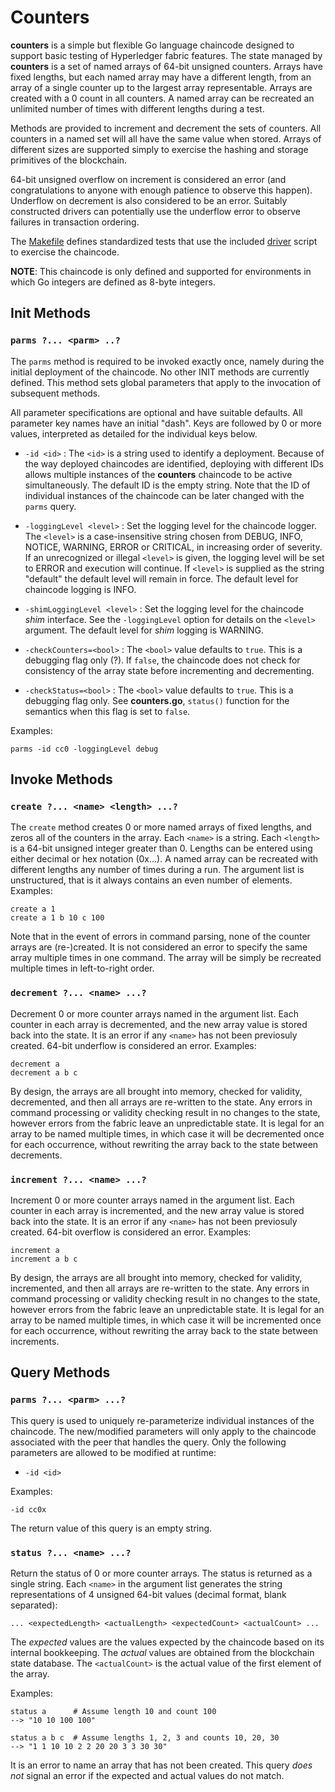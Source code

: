 # Counters

**counters** is a simple but flexible Go language chaincode designed to
  support basic testing of Hyperledger fabric features. The state managed by
  **counters** is a set of named arrays of 64-bit unsigned counters. Arrays
  have fixed lengths, but each named array may have a different length, from
  an array of a single counter up to the largest array representable. Arrays
  are created with a 0 count in all counters. A named array can be recreated
  an unlimited number of times with different lengths during a test.
  
  Methods are provided to increment and decrement the sets of counters. All
  counters in a named set will all have the same value when stored. Arrays of
  different sizes are supported simply to exercise the hashing and storage
  primitives of the blockchain.
  
  64-bit unsigned overflow on increment is considered an error (and
  congratulations to anyone with enough patience to observe this
  happen). Underflow on decrement is also considered to be an error. Suitably
  constructed drivers can potentially use the underflow error to observe
  failures in transaction ordering.
  
  The [Makefile](Makefile) defines standardized tests that use the included 
  [driver](driver) script to exercise the chaincode.

  **NOTE**: This chaincode is only defined and supported for environments in
    which Go integers are defined as 8-byte integers.
	
  
## Init Methods

### `parms ?... <parm> ..?`

The `parms` method is required to be invoked exactly once, namely during the
initial deployment of the chaincode. No other INIT methods are currently
defined.  This method sets global parameters that apply to the invocation of
subsequent methods. 

All parameter specifications are optional and have suitable defaults.  All
parameter key names have an initial "dash". Keys are followed by 0 or more
values, interpreted as detailed for the individual keys below.

- `-id <id>` : The `<id>` is a string used to identify a deployment. Because
  of the way deployed chaincodes are identified, deploying with different IDs
  allows multiple instances of the **counters** chaincode to be active
  simultaneously. The default ID is the empty string. Note that the ID of
  individual instances of the chaincode can be later changed with the `parms`
  query.
  
- `-loggingLevel <level>` : Set the logging level for the chaincode
  logger. The `<level>` is a case-insensitive string chosen from DEBUG, INFO,
  NOTICE, WARNING, ERROR or CRITICAL, in increasing order of severity. If an
  unrecognized or illegal `<level>` is given, the logging level will be set to
  ERROR and execution will continue. If `<level>` is supplied as the string
  "default" the default level will remain in force. The default level for
  chaincode logging is INFO.

- `-shimLoggingLevel <level>` : Set the logging level for the chaincode *shim*
  interface. See the `-loggingLevel` option for details on the `<level>`
  argument. The default level for *shim* logging is WARNING.
  
- `-checkCounters=<bool>` : The `<bool>` value defaults to `true`. This is a
   debugging flag only (?). If `false`, the chaincode does not check for
   consistency of the array state before incrementing and decrementing.
  
- `-checkStatus=<bool>` : The `<bool>` value defaults to `true`. This is a
  debugging flag only. See **counters.go**, `status()` function for the
  semantics when this flag is set to `false`.
  
Examples:

    parms -id cc0 -loggingLevel debug


## Invoke Methods

### `create ?... <name> <length> ...?`

The `create` method creates 0 or more named arrays of fixed lengths, and zeros
all of the counters in the array. Each `<name>` is a string. Each `<length>`
is a 64-bit unsigned integer greater than 0. Lengths can be entered using
either decimal or hex notation (0x...). A named array can be recreated with
different lengths any number of times during a run.  The argument list is
unstructured, that is it always contains an even number of elements. Examples:

	create a 1
	create a 1 b 10 c 100
	
Note that in the event of errors in command parsing, none of the counter
arrays are (re-)created. It is not considered an error to specify the same
array multiple times in one command. The array will be simply be recreated
multiple times in left-to-right order.
	

### `decrement ?... <name> ...?`

Decrement 0 or more counter arrays named in the argument list. Each counter in
each array is decremented, and the new array value is stored back into the
state. It is an error if any `<name>` has not been previosuly created. 64-bit
underflow is considered an error. Examples:

    decrement a
	decrement a b c
	
By design, the arrays are all brought into memory, checked for validity,
decremented, and then all arrays are re-written to the state. Any errors in
command processing or validity checking result in no changes to the state,
however errors from the fabric leave an unpredictable state. It is legal for
an array to be named multiple times, in which case it will be decremented once
for each occurrence, without rewriting the array back to the state between
decrements.
	
	
### `increment ?... <name> ...?`

Increment 0 or more counter arrays named in the argument list. Each counter in
each array is incremented, and the new array value is stored back into the
state. It is an error if any `<name>` has not been previosuly created. 64-bit
overflow is considered an error. Examples:

    increment a
	increment a b c
	
By design, the arrays are all brought into memory, checked for validity,
incremented, and then all arrays are re-written to the state. Any errors in
command processing or validity checking result in no changes to the state,
however errors from the fabric leave an unpredictable state. It is legal for
an array to be named multiple times, in which case it will be incremented once
for each occurrence, without rewriting the array back to the state between
increments.
	



## Query Methods

### `parms ?... <parm> ...?`

This query is used to uniquely re-parameterize individual instances of the
chaincode. The new/modified parameters will only apply to the chaincode
associated with the peer that handles the query. Only the following parameters
are allowed to be modified at runtime:

- `-id <id>`

Examples:

    -id cc0x
	
The return value of this query is an empty string.
	
### `status ?... <name> ...?`

Return the status of 0 or more counter arrays. The status is returned as a
single string. Each `<name>` in the argument list generates the string
representations of 4 unsigned 64-bit values (decimal format, blank
separated):

    ... <expectedLength> <actualLength> <expectedCount> <actualCount> ...
	
The *expected* values are the values expected by the chaincode based on its
internal bookkeeping. The *actual* values are obtained from the blockchain
state database. The `<actualCount>` is the actual value of the first element
of the array.

Examples:

    status a      # Assume length 10 and count 100
	--> "10 10 100 100"
	
	status a b c  # Assume lengths 1, 2, 3 and counts 10, 20, 30
	--> "1 1 10 10 2 2 20 20 3 3 30 30"

It is an error to name an array that has not been created. This query *does
not* signal an error if the expected and actual values do not match.


  
  
